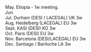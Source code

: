 May.	Etiopia - 1w meeting.	  
Jun.	
Jul. 	Durham (DESI / LACEGAL)	 UK 3w  
Aug. 	Heidelberg (LACEGAL)	 EU 3w  
Sept. 	KASI (DESI)		 KO 3w  
Oct. 	Paris (DESI)	 EU 3w  
Nov. 	Barcelona (DESI/LACEGAL) EU 3w  
Dec. 	Santiago / Bariloche 	 LA 3w  

